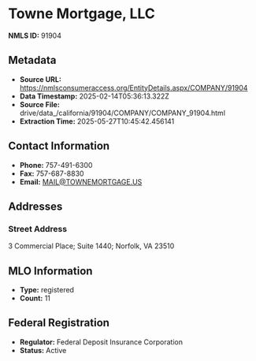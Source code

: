 # Towne Mortgage, LLC

**NMLS ID:** 91904

## Metadata
- **Source URL:** https://nmlsconsumeraccess.org/EntityDetails.aspx/COMPANY/91904
- **Data Timestamp:** 2025-02-14T05:36:13.322Z
- **Source File:** drive/data_/california/91904/COMPANY/COMPANY_91904.html
- **Extraction Time:** 2025-05-27T10:45:42.456141

## Contact Information
- **Phone:** 757-491-6300
- **Fax:** 757-687-8830
- **Email:** MAIL@TOWNEMORTGAGE.US

## Addresses
### Street Address
3 Commercial Place; Suite 1440; Norfolk, VA 23510

## MLO Information
- **Type:** registered
- **Count:** 11

## Federal Registration
- **Regulator:** Federal Deposit Insurance Corporation
- **Status:** Active
